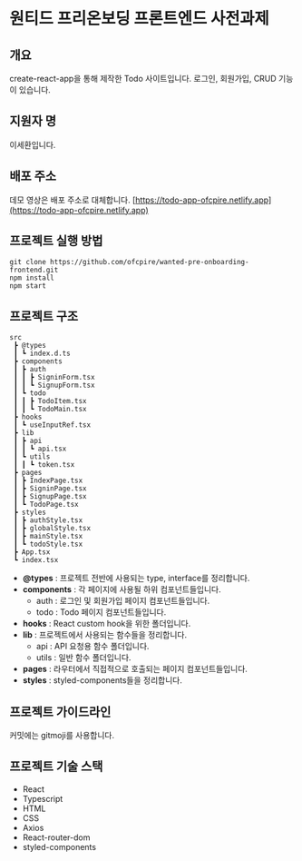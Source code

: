 # 원티드 프리온보딩 프론트엔드 사전과제
## 개요
create-react-app을 통해 제작한 Todo 사이트입니다. 로그인, 회원가입, CRUD 기능이 있습니다.
## 지원자 명
이세환입니다.
## 배포 주소
데모 영상은 배포 주소로 대체합니다.
[https://todo-app-ofcpire.netlify.app](https://todo-app-ofcpire.netlify.app)
## 프로젝트 실행 방법
```
git clone https://github.com/ofcpire/wanted-pre-onboarding-frontend.git
npm install
npm start
```
## 프로젝트 구조
```
src  
 ┣ @types  
 ┃ ┗ index.d.ts  
 ┣ components  
 ┃ ┣ auth  
 ┃ ┃ ┣ SigninForm.tsx  
 ┃ ┃ ┗ SignupForm.tsx  
 ┃ ┗ todo  
 ┃ ┃ ┣ TodoItem.tsx  
 ┃ ┃ ┗ TodoMain.tsx  
 ┣ hooks  
 ┃ ┗ useInputRef.tsx  
 ┣ lib  
 ┃ ┣ api  
 ┃ ┃ ┗ api.tsx  
 ┃ ┗ utils  
 ┃ ┃ ┗ token.tsx  
 ┣ pages  
 ┃ ┣ IndexPage.tsx  
 ┃ ┣ SigninPage.tsx  
 ┃ ┣ SignupPage.tsx  
 ┃ ┗ TodoPage.tsx  
 ┣ styles  
 ┃ ┣ authStyle.tsx  
 ┃ ┣ globalStyle.tsx  
 ┃ ┣ mainStyle.tsx  
 ┃ ┗ todoStyle.tsx  
 ┣ App.tsx  
 ┗ index.tsx
```
- **@types** : 프로젝트 전반에 사용되는 type, interface를 정리합니다.
- **components** : 각 페이지에 사용될 하위 컴포넌트들입니다.
	- auth : 로그인 및 회원가입 페이지 컴포넌트들입니다.
	- todo : Todo 페이지 컴포넌트들입니다.
- **hooks** : React custom hook을 위한 폴더입니다.
- **lib** : 프로젝트에서 사용되는 함수들을 정리합니다.
	- api : API 요청용 함수 폴더입니다.
	- utils : 일반 함수 폴더입니다.
- **pages** : 라우터에서 직접적으로 호출되는 페이지 컴포넌트들입니다.
- **styles** : styled-components들을 정리합니다.

## 프로젝트 가이드라인
커밋에는 gitmoji를 사용합니다.

## 프로젝트 기술 스택
- React
- Typescript
- HTML
- CSS
- Axios
- React-router-dom
- styled-components